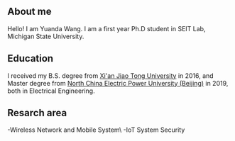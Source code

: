 ## About me
Hello! I am Yuanda Wang. I am a first year Ph.D student in SEIT Lab, Michigan State University.

## Education
I received my B.S. degree from [Xi'an Jiao Tong University](http://www.xjtu.edu.cn/) in 2016, and Master degree from [North China Electric Power University (Beijing)](https://www.ncepu.edu.cn/) in 2019, both in Electrical Engineering.

## Resarch area
-Wireless Network and Mobile System\\
-IoT System Security
